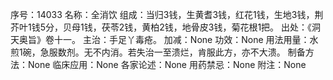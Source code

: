 序号：14033
名称：全消饮
组成：当归3钱，生黄耆3钱，红花1钱，生地3钱，荆芥叶1钱5分，贝母1钱，茯苓2钱，黄柏2钱，地骨皮3钱，菊花根1把。
出处：《洞天奥旨》卷十一。
主治：手足丫毒疮。
加减：None
功效：None
用法用量：水煎1碗，急服数剂。无不内消。若失治一至溃烂，肯服此方，亦不大溃。
制备方法：None
临床应用：None
各家论述：None
用药禁忌：None
附注：None
